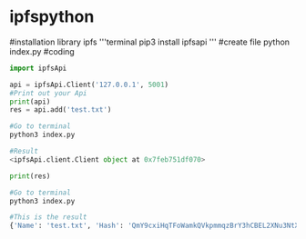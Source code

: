 # ipfspython

#installation library ipfs
'''terminal
pip3 install ipfsapi
'''
#create file python index.py
#coding
```python
import ipfsApi

api = ipfsApi.Client('127.0.0.1', 5001)
#Print out your Api
print(api)
res = api.add('test.txt')

#Go to terminal 
python3 index.py

#Result
<ipfsApi.client.Client object at 0x7feb751df070>

print(res)

#Go to terminal 
python3 index.py

#This is the result
{'Name': 'test.txt', 'Hash': 'QmY9cxiHqTFoWamkQVkpmmqzBrY3hCBEL2XNu3NtX74Fuu', 'Size': '14'}
```

